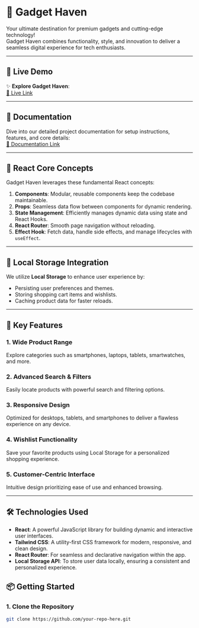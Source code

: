 # 🌟 **Gadget Haven**

Your ultimate destination for premium gadgets and cutting-edge technology!  
Gadget Haven combines functionality, style, and innovation to deliver a seamless digital experience for tech enthusiasts.

---

## 🚀 **Live Demo**

✨ **Explore Gadget Haven**:  
[🔗 Live Link](https://your-live-link-here.com)

---

## 📄 **Documentation**

Dive into our detailed project documentation for setup instructions, features, and core details:  
[📖 Documentation Link](https://github.com/ProgrammingHero1/B10-A8-gadget-heaven/blob/main/Batch-10_Assignment-08.pdf)

---

## 🔑 **React Core Concepts**

Gadget Haven leverages these fundamental React concepts:

1. **Components**: Modular, reusable components keep the codebase maintainable.  
2. **Props**: Seamless data flow between components for dynamic rendering.  
3. **State Management**: Efficiently manages dynamic data using state and React Hooks.  
4. **React Router**: Smooth page navigation without reloading.  
5. **Effect Hook**: Fetch data, handle side effects, and manage lifecycles with `useEffect`.

---

## 💾 **Local Storage Integration**

We utilize **Local Storage** to enhance user experience by:  
- Persisting user preferences and themes.  
- Storing shopping cart items and wishlists.  
- Caching product data for faster reloads.  

---

## 🌟 **Key Features**

### **1. Wide Product Range**
Explore categories such as smartphones, laptops, tablets, smartwatches, and more.

### **2. Advanced Search & Filters**
Easily locate products with powerful search and filtering options.

### **3. Responsive Design**
Optimized for desktops, tablets, and smartphones to deliver a flawless experience on any device.

### **4. Wishlist Functionality**
Save your favorite products using Local Storage for a personalized shopping experience.

### **5. Customer-Centric Interface**
Intuitive design prioritizing ease of use and enhanced browsing.

---

## 🛠️ **Technologies Used**

- **React**: A powerful JavaScript library for building dynamic and interactive user interfaces.  
- **Tailwind CSS**: A utility-first CSS framework for modern, responsive, and clean design.  
- **React Router**: For seamless and declarative navigation within the app.  
- **Local Storage API**: To store user data locally, ensuring a consistent and personalized experience.  


## 📦 **Getting Started**

### **1. Clone the Repository**
```bash
git clone https://github.com/your-repo-here.git
